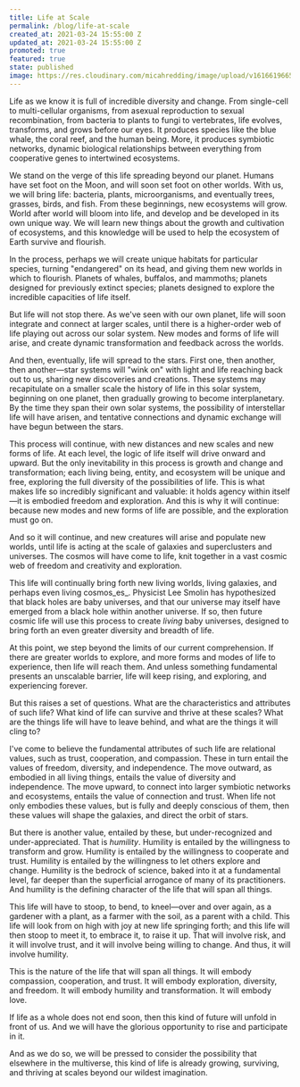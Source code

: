 ```yaml
---
title: Life at Scale
permalink: /blog/life-at-scale
created_at: 2021-03-24 15:55:00 Z
updated_at: 2021-03-24 15:55:00 Z
promoted: true
featured: true
state: published
image: https://res.cloudinary.com/micahredding/image/upload/v1616619665/3599135900_2887f93c71_o_kjxaj2.jpg
---
```


Life as we know it is full of incredible diversity and change. From single-cell to multi-cellular organisms, from asexual reproduction to sexual recombination, from bacteria to plants to fungi to vertebrates, life evolves, transforms, and grows before our eyes. It produces species like the blue whale, the coral reef, and the human being. More, it produces symbiotic networks, dynamic biological relationships between everything from cooperative genes to intertwined ecosystems.

We stand on the verge of this life spreading beyond our planet. Humans have set foot on the Moon, and will soon set foot on other worlds. With us, we will bring life: bacteria, plants, microorganisms, and eventually trees, grasses, birds, and fish. From these beginnings, new ecosystems will grow. World after world will bloom into life, and develop and be developed in its own unique way. We will learn new things about the growth and cultivation of ecosystems, and this knowledge will be used to help the ecosystem of Earth survive and flourish.

In the process, perhaps we will create unique habitats for particular species, turning "endangered" on its head, and giving them new worlds in which to flourish. Planets of whales, buffalos, and mammoths; planets designed for previously extinct species; planets designed to explore the incredible capacities of life itself.

But life will not stop there. As we've seen with our own planet, life will soon integrate and connect at larger scales, until there is a higher-order web of life playing out across our solar system. New modes and forms of life will arise, and create dynamic transformation and feedback across the worlds.

And then, eventually, life will spread to the stars. First one, then another, then another—star systems will "wink on" with light and life reaching back out to us, sharing new discoveries and creations. These systems may recapitulate on a smaller scale the history of life in this solar system, beginning on one planet, then gradually growing to become interplanetary. By the time they span their own solar systems, the possibility of interstellar life will have arisen, and tentative connections and dynamic exchange will have begun between the stars.

This process will continue, with new distances and new scales and new forms of life. At each level, the logic of life itself will drive onward and upward. But the only inevitability in this process is growth and change and transformation; each living being, entity, and ecosystem will be unique and free, exploring the full diversity of the possibilities of life. This is what makes life so incredibly significant and valuable: it holds agency within itself—it is embodied freedom and exploration. And this is why it will continue: because new modes and new forms of life are possible, and the exploration must go on.

And so it will continue, and new creatures will arise and populate new worlds, until life is acting at the scale of galaxies and superclusters and universes.  The cosmos will have come to life, knit together in a vast cosmic web of freedom and creativity and exploration. 

This life will continually bring forth new living worlds, living galaxies, and perhaps even living cosmos_es_. Physicist Lee Smolin has hypothesized that black holes are baby universes, and that our universe may itself have emerged from a black hole within another universe. If so, then future cosmic life will use this process to create *living* baby universes, designed to bring forth an even greater diversity and breadth of life.

At this point, we step beyond the limits of our current comprehension. If there are greater worlds to explore, and more forms and modes of life to experience, then life will reach them. And unless something fundamental presents an unscalable barrier, life will keep rising, and exploring, and experiencing forever.

But this raises a set of questions. What are the characteristics and attributes of such life? What kind of life can survive and thrive at these scales? What are the things life will have to leave behind, and what are the things it will cling to?

I've come to believe the fundamental attributes of such life are relational values, such as trust, cooperation, and compassion. These in turn entail the values of freedom, diversity, and independence. The move outward, as embodied in all living things, entails the value of diversity and independence. The move upward, to connect into larger symbiotic networks and ecosystems, entails the value of connection and trust. When life not only embodies these values, but is fully and deeply conscious of them, then these values will shape the galaxies, and direct the orbit of stars.

But there is another value, entailed by these, but under-recognized and under-appreciated. That is _humility_. Humility is entailed by the willingness to transform and grow. Humility is entailed by the willingness to cooperate and trust. Humility is entailed by the willingness to let others explore and change. Humility is the bedrock of science, baked into it at a fundamental level, far deeper than the superficial arrogance of many of its practitioners. And humility is the defining character of the life that will span all things.

This life will have to stoop, to bend, to kneel—over and over again, as a gardener with a plant, as a farmer with the soil, as a parent with a child. This life will look from on high with joy at new life springing forth; and this life will then stoop to meet it, to embrace it, to raise it up. That will involve risk, and it will involve trust, and it will involve being willing to change. And thus, it will involve humility.

This is the nature of the life that will span all things. It will embody compassion, cooperation, and trust. It will embody exploration, diversity, and freedom. It will embody humility and transformation. It will embody love.

If life as a whole does not end soon, then this kind of future will unfold in front of us. And we will have the glorious opportunity to rise and participate in it. 

And as we do so, we will be pressed to consider the possibility that elsewhere in the multiverse, this kind of life is already growing, surviving, and thriving at scales beyond our wildest imagination.